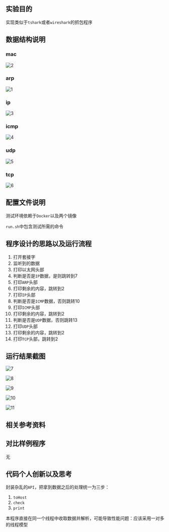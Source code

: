 ## 实验目的 ##

实现类似于`tshark`或者`wireshark`的抓包程序

## 数据结构说明 ##

### mac ###

![2](2.jpg)

### arp ###

![1](1.jpg)

### ip ###

![3](3.jpg)

### icmp ###

![4](4.jpg)

### udp ###

![5](5.jpg)

### tcp ###

![6](6.jpg)

## 配置文件说明 ##

测试环境依赖于`Docker`以及两个镜像

`run.sh`中包含测试所需的命令

## 程序设计的思路以及运行流程 ##

1. 打开套接字
2. 监听到的数据
3. 打印以太网头部
4. 判断是否是`IP`数据，是则跳转到7
5. 打印`ARP`头部
6. 打印剩余的内容，跳转到2
7. 打印`IP`头部
8. 判断是否是`ICMP`数据，否则跳转10
9. 打印`ICMP`头部
10. 打印剩余的内容，跳转到2
11. 判断是否是`UDP`数据，否则跳转13
12. 打印`UDP`头部
13. 打印剩余的内容，跳转到2
14. 打印`TCP`头部，跳转到2

## 运行结果截图 ##

![7](7.jpg)

![8](8.jpg)

![9](9.jpg)

![10](10.jpg)

![11](11.jpg)

## 相关参考资料 ##

## 对比样例程序 ##

无

## 代码个人创新以及思考 ##

封装杂乱的`API`，把拿到数据之后的处理统一为三步：

1. `toHost`
2. `check`
3. `print`

本程序直接在同一个线程中收取数据并解析，可能导致性能问题：应该采用一对多的线程模型
